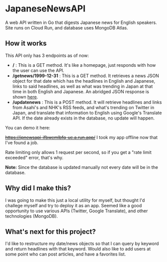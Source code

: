 # JapaneseNewsAPI
A web API written in Go that digests Japanese news for English speakers. Site runs on Cloud Run, and database uses MongoDB Atlas.

## How it works
This API only has 3 endpoints as of now:
* **/** : This is a GET method. It's like a homepage, just responds with how the user can use the API.
* **/getnews/1999-12-31** : This is a GET method. It retrieves a news JSON object for that date which has the headlines in English and Japanese, links to said headlines, as well as what was trending in Japan at that time in both English and Japanese. An abridged JSON response is shown [here](https://github.com/travis-james/JapaneseNewsAPI/blob/main/sample.png).
* **/updatenews** : This is a POST method. It will retrieve headlines and links from Asahi's and NHK's RSS feeds, and what's trending on Twitter in Japan, and translate that information to English using Google's Translate API. If the date already exists in the database, no update will happen.

You can demo it here:

~~https://jpnewsapi-ifbwemlbfq-uc.a.run.app/~~ I took my app offline now that I've found a job.

Rate limiting only allows 1 request per second, so if you get a "rate limit exceeded" error, that's why.

**Note:** Since the database is updated manually not every date will be in the database.

## Why did I make this?
I was going to make this just a local utility for myself, but thought I'd challege myself and try to deploy it as an app. Seemed like a good opportunity to use various APIs (Twitter, Google Translate), and other technologies (MongoDB).

## What's next for this project?
I'd like to restructure my date/news objects so that I can query by keyword and return headlines with that keyword.
Would also like to add users at some point who can post articles, and have a favorites list.
